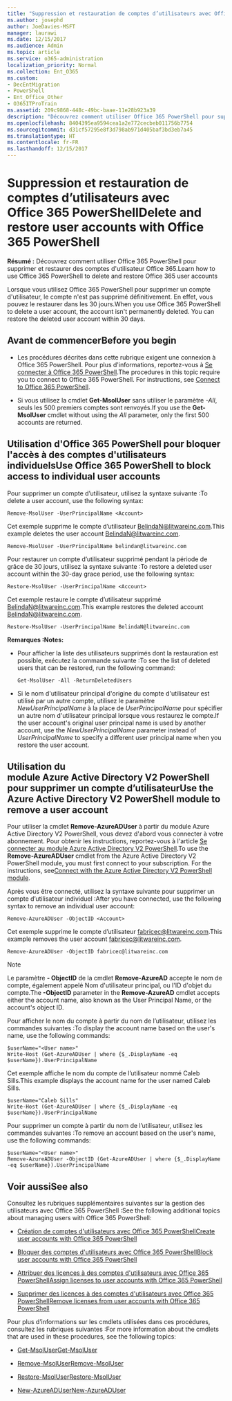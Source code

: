 ```yaml
---
title: "Suppression et restauration de comptes d’utilisateurs avec Office 365 PowerShell"
ms.author: josephd
author: JoeDavies-MSFT
manager: laurawi
ms.date: 12/15/2017
ms.audience: Admin
ms.topic: article
ms.service: o365-administration
localization_priority: Normal
ms.collection: Ent_O365
ms.custom:
- DecEntMigration
- PowerShell
- Ent_Office_Other
- O365ITProTrain
ms.assetid: 209c9868-448c-49bc-baae-11e28b923a39
description: "Découvrez comment utiliser Office 365 PowerShell pour supprimer et restaurer des comptes d'utilisateur Office 365."
ms.openlocfilehash: 8404395ea9594cea1a2e772cecbeb011756b7754
ms.sourcegitcommit: d31cf57295e8f3d798ab971d405baf3bd3eb7a45
ms.translationtype: HT
ms.contentlocale: fr-FR
ms.lasthandoff: 12/15/2017
---
```

# <a name="delete-and-restore-user-accounts-with-office-365-powershell"></a><span data-ttu-id="62b87-103">Suppression et restauration de comptes d’utilisateurs avec Office 365 PowerShell</span><span class="sxs-lookup"><span data-stu-id="62b87-103">Delete and restore user accounts with Office 365 PowerShell</span></span>

<span data-ttu-id="62b87-104">**Résumé :** Découvrez comment utiliser Office 365 PowerShell pour supprimer et restaurer des comptes d'utilisateur Office 365.</span><span class="sxs-lookup"><span data-stu-id="62b87-104">Learn how to use Office 365 PowerShell to delete and restore Office 365 user accounts</span></span>
  
<span data-ttu-id="62b87-p101">Lorsque vous utilisez Office 365 PowerShell pour supprimer un compte d'utilisateur, le compte n'est pas supprimé définitivement. En effet, vous pouvez le restaurer dans les 30 jours.</span><span class="sxs-lookup"><span data-stu-id="62b87-p101">When you use Office 365 PowerShell to delete a user account, the account isn't permanently deleted. You can restore the deleted user account within 30 days.</span></span>
  
## <a name="before-you-begin"></a><span data-ttu-id="62b87-107">Avant de commencer</span><span class="sxs-lookup"><span data-stu-id="62b87-107">Before you begin</span></span>

- <span data-ttu-id="62b87-p102">Les procédures décrites dans cette rubrique exigent une connexion à Office 365 PowerShell. Pour plus d'informations, reportez-vous à [Se connecter à Office 365 PowerShell](connect-to-office-365-powershell.md).</span><span class="sxs-lookup"><span data-stu-id="62b87-p102">The procedures in this topic require you to connect to Office 365 PowerShell. For instructions, see [Connect to Office 365 PowerShell](connect-to-office-365-powershell.md).</span></span>
    
- <span data-ttu-id="62b87-110">Si vous utilisez la cmdlet **Get-MsolUser** sans utiliser le paramètre _-All_, seuls les 500 premiers comptes sont renvoyés.</span><span class="sxs-lookup"><span data-stu-id="62b87-110">If you use the **Get-MsolUser** cmdlet without using the _All_ parameter, only the first 500 accounts are returned.</span></span>
    
## <a name="use-office-365-powershell-to-block-access-to-individual-user-accounts"></a><span data-ttu-id="62b87-111">Utilisation d'Office 365 PowerShell pour bloquer l'accès à des comptes d'utilisateurs individuels</span><span class="sxs-lookup"><span data-stu-id="62b87-111">Use Office 365 PowerShell to block access to individual user accounts</span></span>
<span data-ttu-id="62b87-112"><a name="ShortVersion"> </a></span><span class="sxs-lookup"><span data-stu-id="62b87-112"><a name="ShortVersion"> </a></span></span>

<span data-ttu-id="62b87-113">Pour supprimer un compte d’utilisateur, utilisez la syntaxe suivante :</span><span class="sxs-lookup"><span data-stu-id="62b87-113">To delete a user account, use the following syntax:</span></span>
  
```
Remove-MsolUser -UserPrincipalName <Account>
```

<span data-ttu-id="62b87-114">Cet exemple supprime le compte d’utilisateur BelindaN@litwareinc.com.</span><span class="sxs-lookup"><span data-stu-id="62b87-114">This example deletes the user account BelindaN@litwareinc.com.</span></span>
  
```
Remove-MsolUser -UserPrincipalName belindan@litwareinc.com
```

<span data-ttu-id="62b87-115">Pour restaurer un compte d’utilisateur supprimé pendant la période de grâce de 30 jours, utilisez la syntaxe suivante :</span><span class="sxs-lookup"><span data-stu-id="62b87-115">To restore a deleted user account within the 30-day grace period, use the following syntax:</span></span>
  
```
Restore-MsolUser -UserPrincipalName <Account>
```

<span data-ttu-id="62b87-116">Cet exemple restaure le compte d’utilisateur supprimé BelindaN@litwareinc.com.</span><span class="sxs-lookup"><span data-stu-id="62b87-116">This example restores the deleted account BelindaN@litwareinc.com.</span></span>
  
```
Restore-MsolUser -UserPrincipalName BelindaN@litwareinc.com
```

 <span data-ttu-id="62b87-117">**Remarques :**</span><span class="sxs-lookup"><span data-stu-id="62b87-117">**Notes:**</span></span>
  
- <span data-ttu-id="62b87-118">Pour afficher la liste des utilisateurs supprimés dont la restauration est possible, exécutez la commande suivante :</span><span class="sxs-lookup"><span data-stu-id="62b87-118">To see the list of deleted users that can be restored, run the following command:</span></span>
    
  ```
  Get-MsolUser -All -ReturnDeletedUsers
  ```

- <span data-ttu-id="62b87-119">Si le nom d'utilisateur principal d'origine du compte d'utilisateur est utilisé par un autre compte, utilisez le paramètre  _NewUserPrincipalName_ à la place de _UserPrincipalName_ pour spécifier un autre nom d'utilisateur principal lorsque vous restaurez le compte.</span><span class="sxs-lookup"><span data-stu-id="62b87-119">If the user account's original user principal name is used by another account, use the  _NewUserPrincipalName_ parameter instead of _UserPrincipalName_ to specify a different user principal name when you restore the user account.</span></span>
    
## <a name="use-the-azure-active-directory-v2-powershell-module-to-remove-a-user-account"></a><span data-ttu-id="62b87-120">Utilisation du module Azure Active Directory V2 PowerShell pour supprimer un compte d’utilisateur</span><span class="sxs-lookup"><span data-stu-id="62b87-120">Use the Azure Active Directory V2 PowerShell module to remove a user account</span></span>
<span data-ttu-id="62b87-121"><a name="ShortVersion"> </a></span><span class="sxs-lookup"><span data-stu-id="62b87-121"><a name="ShortVersion"> </a></span></span>

<span data-ttu-id="62b87-p103">Pour utiliser la cmdlet **Remove-AzureADUser** à partir du module Azure Active Directory V2 PowerShell, vous devez d'abord vous connecter à votre abonnement. Pour obtenir les instructions, reportez-vous à l'article [Se connecter au module Azure Active Directory V2 PowerShell](https://go.microsoft.com/fwlink/?linkid=842218).</span><span class="sxs-lookup"><span data-stu-id="62b87-p103">To use the **Remove-AzureADUser** cmdlet from the Azure Active Directory V2 PowerShell module, you must first connect to your subscription. For the instructions, see[Connect with the Azure Active Directory V2 PowerShell module](https://go.microsoft.com/fwlink/?linkid=842218).</span></span>
  
<span data-ttu-id="62b87-124">Après vous être connecté, utilisez la syntaxe suivante pour supprimer un compte d’utilisateur individuel :</span><span class="sxs-lookup"><span data-stu-id="62b87-124">After you have connected, use the following syntax to remove an individual user account:</span></span>
  
```
Remove-AzureADUser -ObjectID <Account>
```

<span data-ttu-id="62b87-125">Cet exemple supprime le compte d’utilisateur fabricec@litwareinc.com.</span><span class="sxs-lookup"><span data-stu-id="62b87-125">This example removes the user account fabricec@litwareinc.com.</span></span>
  
```
Remove-AzureADUser -ObjectID fabricec@litwareinc.com
```

> [!NOTE]
> <span data-ttu-id="62b87-126">Le paramètre **- ObjectID** de la cmdlet **Remove-AzureAD** accepte le nom de compte, également appelé Nom d'utilisateur principal, ou l'ID d'objet du compte.</span><span class="sxs-lookup"><span data-stu-id="62b87-126">The **-ObjectID** parameter in the **Remove-AzureAD** cmdlet accepts either the account name, also known as the User Principal Name, or the account's object ID.</span></span>
  
<span data-ttu-id="62b87-127">Pour afficher le nom du compte à partir du nom de l’utilisateur, utilisez les commandes suivantes :</span><span class="sxs-lookup"><span data-stu-id="62b87-127">To display the account name based on the user's name, use the following commands:</span></span>
  
```
$userName="<User name>"
Write-Host (Get-AzureADUser | where {$_.DisplayName -eq $userName}).UserPrincipalName
```

<span data-ttu-id="62b87-128">Cet exemple affiche le nom du compte de l’utilisateur nommé Caleb Sills.</span><span class="sxs-lookup"><span data-stu-id="62b87-128">This example displays the account name for the user named Caleb Sills.</span></span>
  
```
$userName="Caleb Sills"
Write-Host (Get-AzureADUser | where {$_.DisplayName -eq $userName}).UserPrincipalName
```

<span data-ttu-id="62b87-129">Pour supprimer un compte à partir du nom de l’utilisateur, utilisez les commandes suivantes :</span><span class="sxs-lookup"><span data-stu-id="62b87-129">To remove an account based on the user's name, use the following commands:</span></span>
  
```
$userName="<User name>"
Remove-AzureADUser -ObjectID (Get-AzureADUser | where {$_.DisplayName -eq $userName}).UserPrincipalName
```

## <a name="see-also"></a><span data-ttu-id="62b87-130">Voir aussi</span><span class="sxs-lookup"><span data-stu-id="62b87-130">See also</span></span>
<span data-ttu-id="62b87-131"><a name="SeeAlso"> </a></span><span class="sxs-lookup"><span data-stu-id="62b87-131"><a name="SeeAlso"> </a></span></span>

<span data-ttu-id="62b87-132">Consultez les rubriques supplémentaires suivantes sur la gestion des utilisateurs avec Office 365 PowerShell :</span><span class="sxs-lookup"><span data-stu-id="62b87-132">See the following additional topics about managing users with Office 365 PowerShell:</span></span>
  
- [<span data-ttu-id="62b87-133">Création de comptes d'utilisateurs avec Office 365 PowerShell</span><span class="sxs-lookup"><span data-stu-id="62b87-133">Create user accounts with Office 365 PowerShell</span></span>](create-user-accounts-with-office-365-powershell.md)
    
- [<span data-ttu-id="62b87-134">Bloquer des comptes d'utilisateurs avec Office 365 PowerShell</span><span class="sxs-lookup"><span data-stu-id="62b87-134">Block user accounts with Office 365 PowerShell</span></span>](block-user-accounts-with-office-365-powershell.md)
    
- [<span data-ttu-id="62b87-135">Attribuer des licences à des comptes d'utilisateurs avec Office 365 PowerShell</span><span class="sxs-lookup"><span data-stu-id="62b87-135">Assign licenses to user accounts with Office 365 PowerShell</span></span>](assign-licenses-to-user-accounts-with-office-365-powershell.md)
    
- [<span data-ttu-id="62b87-136">Supprimer des licences à des comptes d'utilisateurs avec Office 365 PowerShell</span><span class="sxs-lookup"><span data-stu-id="62b87-136">Remove licenses from user accounts with Office 365 PowerShell</span></span>](remove-licenses-from-user-accounts-with-office-365-powershell.md)
    
<span data-ttu-id="62b87-137">Pour plus d’informations sur les cmdlets utilisées dans ces procédures, consultez les rubriques suivantes :</span><span class="sxs-lookup"><span data-stu-id="62b87-137">For more information about the cmdlets that are used in these procedures, see the following topics:</span></span>
  
- [<span data-ttu-id="62b87-138">Get-MsolUser</span><span class="sxs-lookup"><span data-stu-id="62b87-138">Get-MsolUser</span></span>](https://go.microsoft.com/fwlink/p/?LinkId=691543)
    
- [<span data-ttu-id="62b87-139">Remove-MsolUser</span><span class="sxs-lookup"><span data-stu-id="62b87-139">Remove-MsolUser</span></span>](https://go.microsoft.com/fwlink/p/?LinkId=691636)
    
- [<span data-ttu-id="62b87-140">Restore-MsolUser</span><span class="sxs-lookup"><span data-stu-id="62b87-140">Restore-MsolUser</span></span>](https://go.microsoft.com/fwlink/p/?LinkId=691637)
    
- [<span data-ttu-id="62b87-141">New-AzureADUser</span><span class="sxs-lookup"><span data-stu-id="62b87-141">New-AzureADUser</span></span>](https://docs.microsoft.com/powershell/module/azuread/new-azureaduser?view=azureadps-2.0)
    

